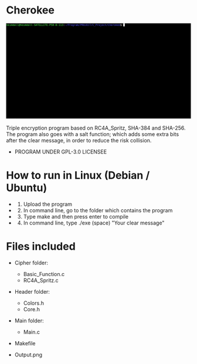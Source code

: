 # Cherokee

![Output](https://github.com/AndryRafam/Program-Output/blob/master/Cherokee.gif)

Triple encryption program based on RC4A_Spritz, SHA-384 and SHA-256. The program also goes with a salt function; which adds some extra bits after the clear message, in order to reduce the risk collision.
- PROGRAM UNDER GPL-3.0 LICENSEE

# How to run in Linux (Debian / Ubuntu)
- 1) Upload the program
- 2) In command line, go to the folder which contains the program
- 3) Type make and then press enter to compile
- 4) In command line, type ./exe (space) "Your clear message"

# Files included
- Cipher folder: 
    - Basic_Function.c
    - RC4A_Spritz.c

- Header folder:
    - Colors.h
    - Core.h
    
- Main folder:
    - Main.c

- Makefile
- Output.png
